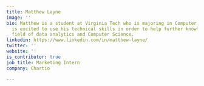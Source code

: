 ```yaml
---
title: Matthew Layne
image: ''
bio: Matthew is a student at Virginia Tech who is majoring in Computer Science. He
  is excited to use his technical skills in order to help further knowledge in the
  field of data analytics and Computer Science.
linkedin: https://www.linkedin.com/in/matthew-layne/
twitter: ''
website: ''
is_contributor: true
job_title: Marketing Intern
company: Chartio

---
```

